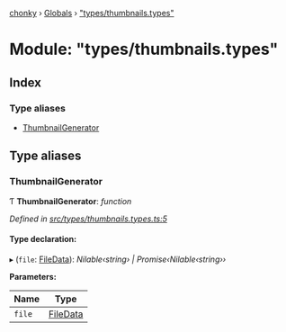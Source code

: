 [chonky](../README.md) › [Globals](../globals.md) › ["types/thumbnails.types"](_types_thumbnails_types_.md)

# Module: "types/thumbnails.types"

## Index

### Type aliases

* [ThumbnailGenerator](_types_thumbnails_types_.md#thumbnailgenerator)

## Type aliases

###  ThumbnailGenerator

Ƭ **ThumbnailGenerator**: *function*

*Defined in [src/types/thumbnails.types.ts:5](https://github.com/TimboKZ/Chonky/blob/3d6eae9/src/types/thumbnails.types.ts#L5)*

#### Type declaration:

▸ (`file`: [FileData](../interfaces/_types_files_types_.filedata.md)): *Nilable‹string› | Promise‹Nilable‹string››*

**Parameters:**

Name | Type |
------ | ------ |
`file` | [FileData](../interfaces/_types_files_types_.filedata.md) |

